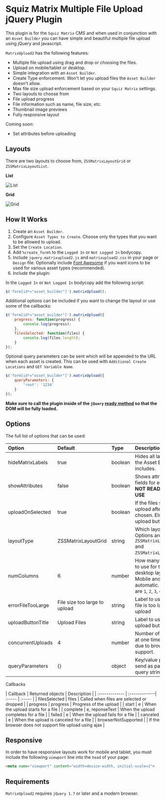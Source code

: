 Squiz Matrix Multiple File Upload jQuery Plugin
=============

This plugin is for the `Squiz Matrix` CMS and when used in conjunction with an `Asset Builder` you can have simple and beautiful multiple file upload using jQuery and javascript.

`MatrixUpload2` has the following features:

* Multiple file upload using drag and drop or choosing the files.
* Upload on mobile/tablet or desktop.
* Simple integration with an `Asset Builder`.
* Create Type enforcement. Won't let you upload files the `Asset Builder` doesn't allow.
* Max file size upload enforcement based on your `Squiz Matrix` settings.
* Two layouts to choose from
* File upload progress
* File information such as name, file size, etc.
* Thumbnail image previews
* Fully responsive layout

Coming soon:

* Set attributes before uploading

Layouts
---

There are two layouts to choose from, `ZSSMatrixLayoutGrid` or `ZSSMatrixLayoutList`.

**List**

![List](http://cl.ly/image/0w1j0s113A44/list.jpg "List")

**Grid**

![Grid](http://cl.ly/image/0I0q1H333a0o/grid.jpg "Grid")


How It Works
---

1. Create an `Asset Builder`.
2. Configure `Asset Types to Create`. Choose only the types that you want to be allowed to upload.
3. Set the `Create Location`.
4. Add `%create_form%` to the `Logged In` or `Not Logged In` bodycopy.
5. Include `jquery.matrixupload2.js` and `matrixupload2.css` in your page or `Design` file. Optionally include [Font Awesome](http://fortawesome.github.io/Font-Awesome/) if you want icons to be used for various asset types (recommended).
6. Include the plugin:

In the `Logged In` or `Not Logged In` bodycopy add the following script:

```javascript
$('form[id*="asset_builder"]').matrixUpload();
```

Additional options can be included if you want to change the layout or use some of the callbacks:

```javascript
$('form[id*="asset_builder"]').matrixUpload({
    progress: function(progress) {
        console.log(progress);	
    },
    filesSelected: function(files) {
        console.log(files.length);	
    }
});
```

Optional query parameters can be sent which will be appended to the URL when each asset is created. This can be used with `Additional Create Locations` and `GET Variable Name`.

```javascript
$('form[id*="asset_builder"]').matrixUpload({
    queryParameters: {
        'root': '1234'
    }
});
```

**Make sure to call the plugin inside of the `jQuery` [ready method](http://api.jquery.com/ready) so that the DOM will be fully loaded.**

Options
---

The full list of options that can be used:

| Option     | Default   | Type  | Description  |
| :------------- | :-------------| :----- | :----- |
| hideMatrixLabels | true  | boolean | Hides all labels that the Asset Builder includes. |
| showAttributes   | false | boolean | Shows attribute fields for each file. **NOT READY FOR USE** |
| uploadOnSelected | true  | boolean | If the files should upload after they are chosen. Else use an upload button. |
| layoutType       | ZSSMatrixLayoutGrid | string | Which layout to use. Options are `ZSSMatrixLayoutGrid` and `ZSSMatrixLayoutList`. |
| numColumns       | 6     | number  | How many columns to use for the desktop layout. Mobile and tablet are automatic. Options are `1`, `2`, `3`, `4`, `6`, `12`. |
| errorFileTooLarge | File size too large to upload | string | Label to use when a file is too large to upload |
| uploadButtonTitle | Upload Files | string | Label to use for the upload button |
| concurrentUploads | 4 | number | Number of uploads at one time. Max of 6 due to browser support. |
| queryParameters   | {} | object | Key/value pairs to send as part of the query string |

Callbacks

| Callback     | Returned objects  | Description  |
| :------------- | :-------------| :----- | :----- |
| filesSelected | files |  Called when files are selected or dropped |
| progress | progress |  Progress of the upload |
| start | e |  When the upload starts for a file |
| complete | e, reponseText |  When the upload completes for a file |
| failed | e |  When the upload fails for a file |
| canceled | e |  When the upload is canceled for a file |
| browserNotSupported |  |  If the browser does not support file upload using ajax |


Responsive
---

In order to have responsive layouts work for mobile and tablet, you must include the following `viewport` line into the `head` of your page:

```html
<meta name="viewport" content="width=device-width, initial-scale=1">
```


Requirements
--------------
`MatrixUpload2` requires `jQuery 1.7` or later and a modern browser.
